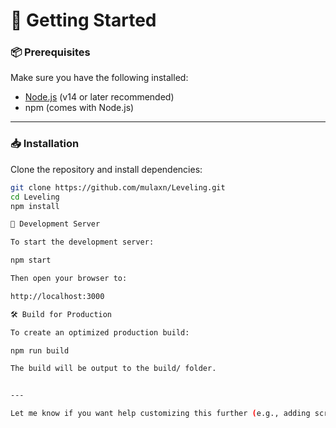 # 🚀 Getting Started

### 📦 Prerequisites

Make sure you have the following installed:

- [Node.js](https://nodejs.org/) (v14 or later recommended)
- npm (comes with Node.js)

---

### 📥 Installation

Clone the repository and install dependencies:

```bash
git clone https://github.com/mulaxn/Leveling.git
cd Leveling
npm install

🧪 Development Server

To start the development server:

npm start

Then open your browser to:

http://localhost:3000

🛠 Build for Production

To create an optimized production build:

npm run build

The build will be output to the build/ folder.


---

Let me know if you want help customizing this further (e.g., adding screenshots, features, or deployment steps). ​:contentReference[oaicite:0]{index=0}​

